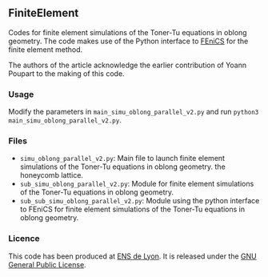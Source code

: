 ## FiniteElement 

Codes for finite element simulations of the Toner-Tu equations in oblong 
geometry. The code makes use of the Python interface to
[FEniCS](https://fenicsproject.org/) for the finite element method.

The authors of the article acknowledge the earlier contribution of
Yoann Poupart to the making of this code.

### Usage
Modify the parameters in `main_simu_oblong_parallel_v2.py` and
run `python3 main_simu_oblong_parallel_v2.py`.

### Files
- `simu_oblong_parallel_v2.py`:
Main file to launch finite element simulations of the Toner-Tu equations
in oblong geometry.
the honeycomb lattice.
- `sub_simu_oblong_parallel_v2.py`:
Module for finite element simulations of the Toner-Tu equations
in oblong geometry.
- `sub_sub_simu_oblong_parallel_v2.py`:
Module using the python interface to FEniCS for finite element simulations of
the Toner-Tu equations in oblong geometry.

### Licence
This code has been produced at [ENS de Lyon](https://www.ens-lyon.fr/).
It is released under the
[GNU General Public License](https://www.gnu.org/licenses/gpl-3.0.en.html).
